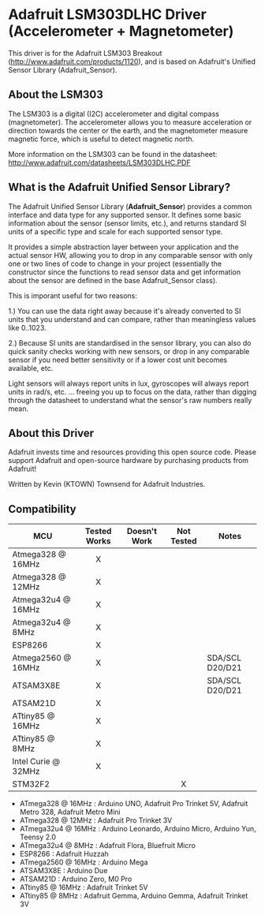 # Adafruit LSM303DLHC Driver (Accelerometer + Magnetometer)

This driver is for the Adafruit LSM303 Breakout (http://www.adafruit.com/products/1120), and is based on Adafruit's Unified Sensor Library (Adafruit_Sensor).

## About the LSM303 ##

The LSM303 is a digital (I2C) accelerometer and digital compass (magnetometer).  The accelerometer allows you to measure acceleration or direction towards the center or the earth, and the magnetometer measure magnetic force, which is useful to detect magnetic north.

More information on the LSM303 can be found in the datasheet: http://www.adafruit.com/datasheets/LSM303DLHC.PDF

## What is the Adafruit Unified Sensor Library? ##

The Adafruit Unified Sensor Library (**Adafruit_Sensor**) provides a common interface and data type for any supported sensor.  It defines some basic information about the sensor (sensor limits, etc.), and returns standard SI units of a specific type and scale for each supported sensor type.

It provides a simple abstraction layer between your application and the actual sensor HW, allowing you to drop in any comparable sensor with only one or two lines of code to change in your project (essentially the constructor since the functions to read sensor data and get information about the sensor are defined in the base Adafruit_Sensor class).

This is imporant useful for two reasons:

1.) You can use the data right away because it's already converted to SI units that you understand and can compare, rather than meaningless values like 0..1023.

2.) Because SI units are standardised in the sensor library, you can also do quick sanity checks working with new sensors, or drop in any comparable sensor if you need better sensitivity or if a lower cost unit becomes available, etc. 

Light sensors will always report units in lux, gyroscopes will always report units in rad/s, etc. ... freeing you up to focus on the data, rather than digging through the datasheet to understand what the sensor's raw numbers really mean.

## About this Driver ##

Adafruit invests time and resources providing this open source code.  Please support Adafruit and open-source hardware by purchasing products from Adafruit!

Written by Kevin (KTOWN) Townsend for Adafruit Industries.
<!-- START COMPATIBILITY TABLE -->

## Compatibility

MCU                | Tested Works | Doesn't Work | Not Tested  | Notes
------------------ | :----------: | :----------: | :---------: | -----
Atmega328 @ 16MHz  |      X       |             |            | 
Atmega328 @ 12MHz  |      X       |             |            | 
Atmega32u4 @ 16MHz |      X       |             |            | 
Atmega32u4 @ 8MHz  |      X       |             |            | 
ESP8266            |      X       |             |            | 
Atmega2560 @ 16MHz |      X       |             |            | SDA/SCL D20/D21
ATSAM3X8E          |      X       |             |            | SDA/SCL D20/D21
ATSAM21D           |      X       |             |            | 
ATtiny85 @ 16MHz   |      X       |             |            | 
ATtiny85 @ 8MHz    |      X       |             |            | 
Intel Curie @ 32MHz |      X       |             |            | 
STM32F2            |             |             |     X       | 

  * ATmega328 @ 16MHz : Arduino UNO, Adafruit Pro Trinket 5V, Adafruit Metro 328, Adafruit Metro Mini
  * ATmega328 @ 12MHz : Adafruit Pro Trinket 3V
  * ATmega32u4 @ 16MHz : Arduino Leonardo, Arduino Micro, Arduino Yun, Teensy 2.0
  * ATmega32u4 @ 8MHz : Adafruit Flora, Bluefruit Micro
  * ESP8266 : Adafruit Huzzah
  * ATmega2560 @ 16MHz : Arduino Mega
  * ATSAM3X8E : Arduino Due
  * ATSAM21D : Arduino Zero, M0 Pro
  * ATtiny85 @ 16MHz : Adafruit Trinket 5V
  * ATtiny85 @ 8MHz : Adafruit Gemma, Arduino Gemma, Adafruit Trinket 3V

<!-- END COMPATIBILITY TABLE -->
